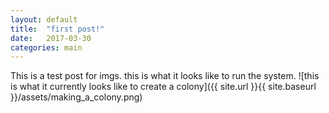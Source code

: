 ```yaml
---
layout: default
title:  "first post!"
date:   2017-03-30 
categories: main
---
```


This is a test post for imgs. this is what it looks like to run the system.
![this is what it currently looks like to create a colony]({{ site.url }}{{ site.baseurl }}/assets/making_a_colony.png)
